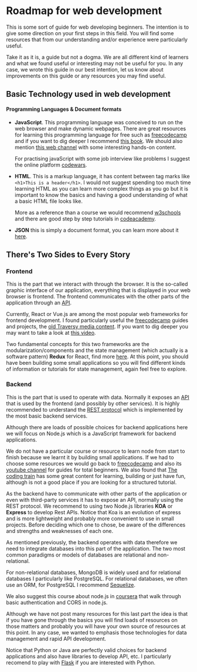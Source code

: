 # Roadmap for web development

This is some sort of guide for web developing beginners. The intention is to give some direction on your first steps in this field. You will find some resources that from our understanding and/or experience were particularly useful.

Take it as it is, a guide but not a dogma. We are all different kind of learners and what we found useful or interesting may not be useful for you. In any case, we wrote this guide in our best intention, let us know about improvements on this guide or any resources you may find useful.

## Basic Technology used in web development

#### Programming Languages & Document formats
* **JavaScript**. This programming language was conceived to run on the web browser and make dynamic webpages.
There are great resources for learning this programming language for free such as [freecodecamp](https://www.youtube.com/watch?v=PkZNo7MFNFg&list=PLWKjhJtqVAbleDe3_ZA8h3AO2rXar-q2V) and if you want to dig deeper I recommend [this book](http://www.r-5.org/files/books/computers/languages/escss/fp/Nicholas_C_Zakas-The_Principles_of_JavaScript-EN.pdf). We should also mention [this web channel](https://www.youtube.com/channel/UCmXmlB4-HJytD7wek0Uo97A) with some interesting hands-on content.

    For practising javaScript with some job interview like problems I suggest the online platform [codewars](https://www.codewars.com/).

* **HTML**. This is a markup language, it has content between tag marks like ```<h1>This is a header</h1>```. I would not suggest spending too much time learning HTML as you can learn more complex things as you go but it is important to know the basics and having a good understanding of what a basic HTML file looks like.

    More as a reference than a course we would recommend [w3schools](https://www.w3schools.com/html/default.asp) and there are good step by step tutorials in [codeacademy](https://www.codecademy.com/learn/learn-html).

* **JSON** this is simply a document format, you can learn more about it [here](https://www.w3schools.com/js/js_json_intro.asp).

## There's Two Sides to Every Story

### Frontend
This is the part that we interact with through the browser. It is the so-called graphic interface of our application, everything that is displayed in your web browser is frontend.
The frontend communicates with the other parts of the application through an [API](https://www.youtube.com/watch?v=GZvSYJDk-us&t=761s).

Currently, React or Vue.js are among the most popular web frameworks for frontend development. I found particularly useful the [freecodecamp](https://www.youtube.com/watch?v=DLX62G4lc44) guides and projects, the [old Traversy media content](https://www.youtube.com/watch?v=sBws8MSXN7A). If you want to dig deeper you may want to take a look at [this video](https://www.youtube.com/watch?v=Q9Qx2Xef0do).

Two fundamental concepts for this two frameworks are the modularization/components and the state management (which actually is a software pattern) **Redux** for React, find more [here](https://www.youtube.com/watch?v=93p3LxR9xfM). At this point, you should have been building some small applications so you will find different kinds of information or tutorials for state management, again feel free to explore.

### Backend
This is the part that is used to operate with data. Normally it exposes an [API](https://www.youtube.com/watch?v=GZvSYJDk-us&t=761s) that is used by the frontend (and possibly by other services). It is highly recommended to understand the [REST protocol](https://en.wikipedia.org/wiki/Representational_state_transfer) which is implemented by the most basic backend services.

Although there are loads of possible choices for backend applications here we will focus on Node.js which is a JavaScript framework for backend applications.

We do not have a particular course or resource to learn node from start to finish because we learnt it by building small applications. If we had to choose some resources we would go back to [freecodecamp](https://www.freecodecamp.org/news/tag/nodejs/) and also its [youtube channel](https://www.youtube.com/channel/UC8butISFwT-Wl7EV0hUK0BQ) for guides for total beginners. We also found that [The coding train](https://www.youtube.com/user/shiffman) has some great content for learning, building or just have fun, although is not a good place if you are looking for a structured tutorial.

As the backend have to communicate with other parts of the application or even with third-party services it has to expose an API, normally using the REST protocol. We recommend to using two
Node.js libraries **KOA** or **Express** to develop Rest APIs. Notice that Koa is an evolution of express and is more lightweight and probably more convenient to use in small projects. Before deciding which one to chose, be aware of the differences and strengths and weaknesses of each one.

As mentioned previously, the backend operates with data therefore we need to integrate databases into this part of the application. The two most common paradigms or models of databases are relational and non-relational.

For non-relational databases, MongoDB is widely used and for relational databases I particularly like PostgreSQL. For relational databases, we often use an ORM, for PostgreSQL I recommend [Sequelize](https://sequelize.org/master/).

We also suggest this course about node.js in [coursera](https://www.coursera.org/programs/addf2bd7-cb7e-49d2-83d7-4ff7e1efd883/browse?productId=pn1erK4cEeaP-Q4_2QdcFg&productType=course&query=node.js&showMiniModal=true) that walk through basic authentication and CORS in node.js.

Although we have not post many resources for this last part the idea is that if you have gone through the basics you will find loads of resources on those matters and probably you will have your own source of resources at this point. In any case, we wanted to emphasis those technologies for data management and rapid API development.

Notice that Python or Java are perfectly valid choices for backend applications and also have libraries to develop API, etc. I particularly recomend to play with [Flask](https://flask.palletsprojects.com/en/1.1.x/) if you are interested with Python.
